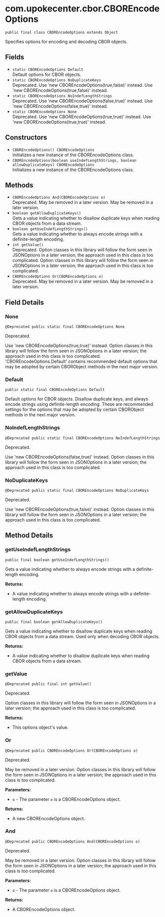 # com.upokecenter.cbor.CBOREncodeOptions

    public final class CBOREncodeOptions extends Object

Specifies options for encoding and decoding CBOR objects.

## Fields

* `static CBOREncodeOptions Default`<br>
 Default options for CBOR objects.
* `static CBOREncodeOptions NoDuplicateKeys`<br>
 Deprecated.
Use 'new CBOREncodeOptions(true,false)' instead.
 Use 'new CBOREncodeOptions(true,false)' instead.
* `static CBOREncodeOptions NoIndefLengthStrings`<br>
 Deprecated.
Use 'new CBOREncodeOptions(false,true)' instead.
 Use 'new CBOREncodeOptions(false,true)' instead.
* `static CBOREncodeOptions None`<br>
 Deprecated.
Use 'new CBOREncodeOptions(true,true)' instead.
 Use 'new CBOREncodeOptions(true,true)' instead.

## Constructors

* `CBOREncodeOptions() CBOREncodeOptions`<br>
 Initializes a new instance of the CBOREncodeOptions class.
* `CBOREncodeOptions​(boolean useIndefLengthStrings,
                 boolean allowDuplicateKeys) CBOREncodeOptions`<br>
 Initializes a new instance of the CBOREncodeOptions class.

## Methods

* `CBOREncodeOptions And​(CBOREncodeOptions o)`<br>
 Deprecated.
May be removed in a later version.
 May be removed in a later version.
* `boolean getAllowDuplicateKeys()`<br>
 Gets a value indicating whether to disallow duplicate keys when reading CBOR
 objects from a data stream.
* `boolean getUseIndefLengthStrings()`<br>
 Gets a value indicating whether to always encode strings with a
 definite-length encoding.
* `int getValue()`<br>
 Deprecated.
Option classes in this library will follow the form seen in JSONOptions in a
 later version; the approach used in this class is too complicated.
 Option classes in this library will follow the form seen in JSONOptions in a
 later version; the approach used in this class is too complicated.
* `CBOREncodeOptions Or​(CBOREncodeOptions o)`<br>
 Deprecated.
May be removed in a later version.
 May be removed in a later version.

## Field Details

### None
    @Deprecated public static final CBOREncodeOptions None
Deprecated.
<div class='deprecationComment'>Use 'new CBOREncodeOptions(true,true)' instead. Option classes in this
 library will follow the form seen in JSONOptions in a later version; the
 approach used in this class is too complicated.
'CBOREncodeOptions.Default' contains recommended default options that may
 be adopted by certain CBORObject methods in the next major version.</div>

### Default
    public static final CBOREncodeOptions Default
Default options for CBOR objects. Disallow duplicate keys, and always encode
 strings using definite-length encoding. These are recommended
 settings for the options that may be adopted by certain CBORObject
 methods in the next major version.
### NoIndefLengthStrings
    @Deprecated public static final CBOREncodeOptions NoIndefLengthStrings
Deprecated.
<div class='deprecationComment'>Use 'new CBOREncodeOptions(false,true)' instead. Option classes in this
 library will follow the form seen in JSONOptions in a later version; the
 approach used in this class is too complicated.</div>

### NoDuplicateKeys
    @Deprecated public static final CBOREncodeOptions NoDuplicateKeys
Deprecated.
<div class='deprecationComment'>Use 'new CBOREncodeOptions(true,false)' instead. Option classes in this
 library will follow the form seen in JSONOptions in a later version; the
 approach used in this class is too complicated.</div>

## Method Details

### getUseIndefLengthStrings
    public final boolean getUseIndefLengthStrings()
Gets a value indicating whether to always encode strings with a
 definite-length encoding.

**Returns:**

* A value indicating whether to always encode strings with a
 definite-length encoding.

### getAllowDuplicateKeys
    public final boolean getAllowDuplicateKeys()
Gets a value indicating whether to disallow duplicate keys when reading CBOR
 objects from a data stream. Used only when decoding CBOR objects.

**Returns:**

* A value indicating whether to disallow duplicate keys when reading
 CBOR objects from a data stream.

### getValue
    @Deprecated public final int getValue()
Deprecated.
<div class='deprecationComment'>Option classes in this library will follow the form seen in JSONOptions in a
 later version; the approach used in this class is too complicated.</div>

**Returns:**

* This options object's value.

### Or
    @Deprecated public CBOREncodeOptions Or​(CBOREncodeOptions o)
Deprecated.
<div class='deprecationComment'>May be removed in a later version. Option classes in this library will
 follow the form seen in JSONOptions in a later version; the approach used
 in this class is too complicated.</div>

**Parameters:**

* <code>o</code> - The parameter <code>o</code> is a CBOREncodeOptions object.

**Returns:**

* A new CBOREncodeOptions object.

### And
    @Deprecated public CBOREncodeOptions And​(CBOREncodeOptions o)
Deprecated.
<div class='deprecationComment'>May be removed in a later version. Option classes in this library will
 follow the form seen in JSONOptions in a later version; the approach used
 in this class is too complicated.</div>

**Parameters:**

* <code>o</code> - The parameter <code>o</code> is a CBOREncodeOptions object.

**Returns:**

* A CBOREncodeOptions object.
